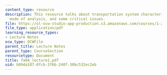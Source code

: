 ```yaml
---
content_type: resource
description: This resource talks about transportation system characterization, phases,
  mode of analysis, and some critical issues.
file: https://ol-ocw-studio-app-production.s3.amazonaws.com/courses/1-221j-transportation-systems-fall-2004/b09da1870fcb3f6b240f30bc532ec2eb_fa04_lecture1.pdf
file_type: application/pdf
learning_resource_types:
- Lecture Notes
ocw_type: OCWFile
parent_title: Lecture Notes
parent_type: CourseSection
resourcetype: Document
title: fa04_lecture1.pdf
uid: b09da187-0fcb-3f6b-240f-30bc532ec2eb
---
```

